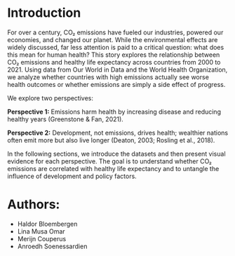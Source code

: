 # Introduction 
For over a century, CO₂ emissions have fueled our industries, powered our economies, and changed our planet. While the environmental effects are widely discussed, far less attention is paid to a critical question: what does this mean for human health?
This story explores the relationship between CO₂ emissions and healthy life expectancy across countries from 2000 to 2021. Using data from Our World in Data and the World Health Organization, we analyze whether countries with high emissions actually see worse health outcomes or whether emissions are simply a side effect of progress.

We explore two perspectives:

**Perspective 1:** 
Emissions harm health by increasing disease and reducing healthy years (Greenstone & Fan, 2021).

**Perspective 2:**
Development, not emissions, drives health; wealthier nations often emit more but also live longer (Deaton, 2003; Rosling et al., 2018).

In the following sections, we introduce the datasets and then present visual evidence for each perspective. The goal is to understand whether CO₂ emissions are correlated with healthy life expectancy and to untangle the influence of development and policy factors.


# Authors:
- Haldor Bloembergen
- Lina Musa Omar
- Merijn Couperus
- Anroedh Soenessardien